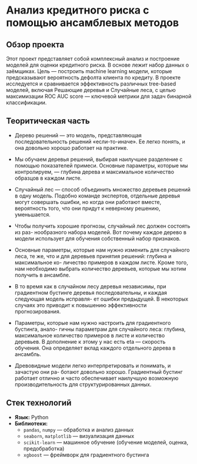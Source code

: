 # Анализ кредитного риска с помощью ансамблевых методов

## Обзор проекта

Этот проект представляет собой комплексный анализ и построение моделей для оценки кредитного риска. В основе лежит набор данных о заёмщиках. Цель — построить machine learning модели, которые предсказывают вероятность дефолта клиента по кредиту. В проекте исследуется и сравнивается эффективность различных tree-based моделей, включая Решающие деревья и Случайные леса, с целью максимизации ROC AUC score — ключевой метрики для задач бинарной классификации.

## Теоритическая часть
* Дерево решений — это модель, представляющая последовательность решений
«если-то-иначе». Ее легко понять, и она довольно хорошо работает на практике.

* Мы обучаем деревья решений, выбирая наилучшее разделение с помощью
показателей примеси. Основные параметры, которые мы контролируем, —
глубина дерева и максимальное количество образцов в каждом листе.

* Случайный лес — способ объединить множество деревьев решений в одну
модель. Подобно команде экспертов, отдельные деревья могут совершать
ошибки, но когда они работают вместе, вероятность того, что они придут
к неверному решению, уменьшается.

* Чтобы получить хорошие прогнозы, случайный лес должен состоять из раз-
нообразного набора моделей. Вот почему каждое дерево в модели использует
для обучения собственный набор признаков.

* Основные параметры, которые нам нужно изменить для случайного леса,
те же, что и для деревьев принятия решений: глубина и максимальное ко-
личество примеров в каждом листе. Кроме того, нам необходимо выбрать
количество деревьев, которые мы хотим получить в ансамбле.

* В то время как в случайном лесу деревья независимы, при градиентном
бустинге деревья последовательны, и каждая следующая модель исправля-
ет ошибки предыдущей. В некоторых случаях это приводит к повышению
эффективности прогнозирования.

* Параметры, которые нам нужно настроить для градиентного бустинга, анало-
гичны параметрам для случайного леса: глубина, максимальное количество
примеров в листе и количество деревьев. В дополнение к этому у нас есть
eta — скорость обучения. Она определяет вклад каждого отдельного дерева
в ансамбль.

* Древовидные модели легко интерпретировать и понимать, и зачастую они ра-
ботают довольно хорошо. Градиентный бустинг работает отлично и часто обеспечивает
наилучшую возможную производительность для структурированных
данных.

## Стек технологий

*   **Язык:** Python
*   **Библиотеки:**
    *   `pandas`, `numpy` — обработка и анализ данных
    *   `seaborn`, `matplotlib` — визуализация данных
    *   `scikit-learn` — машинное обучение (обучение моделей, оценка, предобработка)
    *   `xgboost` — фреймворк для градиентного бустинга
